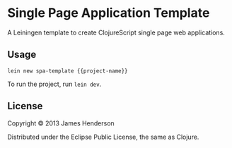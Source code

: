 # Single Page Application Template

A Leiningen template to create ClojureScript single page web applications.

## Usage

    lein new spa-template {{project-name}}

To run the project, run `lein dev`.

## License

Copyright © 2013 James Henderson

Distributed under the Eclipse Public License, the same as Clojure.

